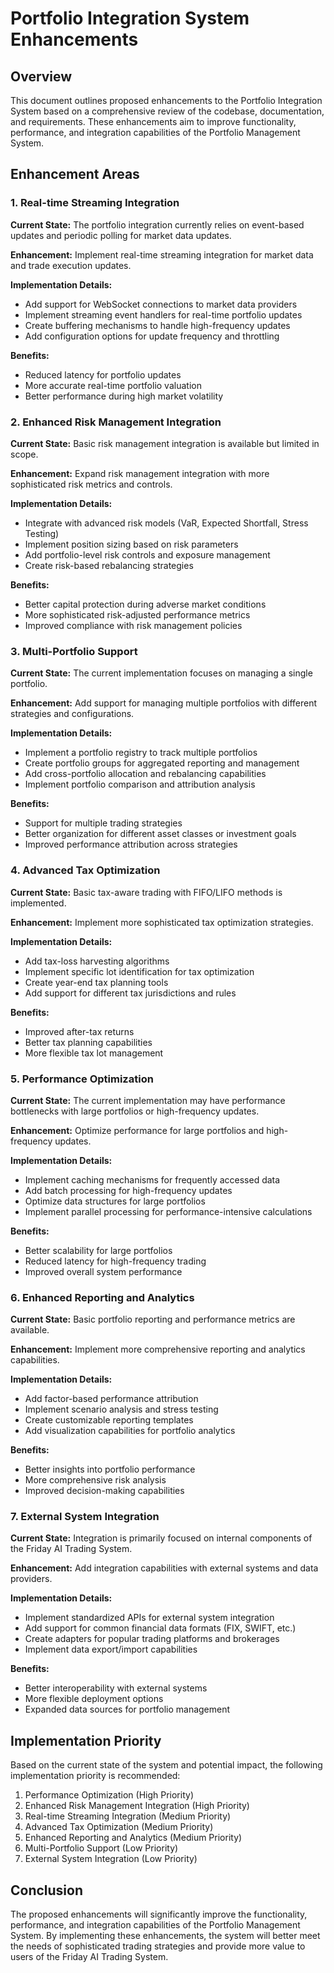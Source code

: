 # Portfolio Integration System Enhancements

## Overview

This document outlines proposed enhancements to the Portfolio Integration System based on a comprehensive review of the codebase, documentation, and requirements. These enhancements aim to improve functionality, performance, and integration capabilities of the Portfolio Management System.

## Enhancement Areas

### 1. Real-time Streaming Integration

**Current State:** The portfolio integration currently relies on event-based updates and periodic polling for market data updates.

**Enhancement:** Implement real-time streaming integration for market data and trade execution updates.

**Implementation Details:**
- Add support for WebSocket connections to market data providers
- Implement streaming event handlers for real-time portfolio updates
- Create buffering mechanisms to handle high-frequency updates
- Add configuration options for update frequency and throttling

**Benefits:**
- Reduced latency for portfolio updates
- More accurate real-time portfolio valuation
- Better performance during high market volatility

### 2. Enhanced Risk Management Integration

**Current State:** Basic risk management integration is available but limited in scope.

**Enhancement:** Expand risk management integration with more sophisticated risk metrics and controls.

**Implementation Details:**
- Integrate with advanced risk models (VaR, Expected Shortfall, Stress Testing)
- Implement position sizing based on risk parameters
- Add portfolio-level risk controls and exposure management
- Create risk-based rebalancing strategies

**Benefits:**
- Better capital protection during adverse market conditions
- More sophisticated risk-adjusted performance metrics
- Improved compliance with risk management policies

### 3. Multi-Portfolio Support

**Current State:** The current implementation focuses on managing a single portfolio.

**Enhancement:** Add support for managing multiple portfolios with different strategies and configurations.

**Implementation Details:**
- Implement a portfolio registry to track multiple portfolios
- Create portfolio groups for aggregated reporting and management
- Add cross-portfolio allocation and rebalancing capabilities
- Implement portfolio comparison and attribution analysis

**Benefits:**
- Support for multiple trading strategies
- Better organization for different asset classes or investment goals
- Improved performance attribution across strategies

### 4. Advanced Tax Optimization

**Current State:** Basic tax-aware trading with FIFO/LIFO methods is implemented.

**Enhancement:** Implement more sophisticated tax optimization strategies.

**Implementation Details:**
- Add tax-loss harvesting algorithms
- Implement specific lot identification for tax optimization
- Create year-end tax planning tools
- Add support for different tax jurisdictions and rules

**Benefits:**
- Improved after-tax returns
- Better tax planning capabilities
- More flexible tax lot management

### 5. Performance Optimization

**Current State:** The current implementation may have performance bottlenecks with large portfolios or high-frequency updates.

**Enhancement:** Optimize performance for large portfolios and high-frequency updates.

**Implementation Details:**
- Implement caching mechanisms for frequently accessed data
- Add batch processing for high-frequency updates
- Optimize data structures for large portfolios
- Implement parallel processing for performance-intensive calculations

**Benefits:**
- Better scalability for large portfolios
- Reduced latency for high-frequency trading
- Improved overall system performance

### 6. Enhanced Reporting and Analytics

**Current State:** Basic portfolio reporting and performance metrics are available.

**Enhancement:** Implement more comprehensive reporting and analytics capabilities.

**Implementation Details:**
- Add factor-based performance attribution
- Implement scenario analysis and stress testing
- Create customizable reporting templates
- Add visualization capabilities for portfolio analytics

**Benefits:**
- Better insights into portfolio performance
- More comprehensive risk analysis
- Improved decision-making capabilities

### 7. External System Integration

**Current State:** Integration is primarily focused on internal components of the Friday AI Trading System.

**Enhancement:** Add integration capabilities with external systems and data providers.

**Implementation Details:**
- Implement standardized APIs for external system integration
- Add support for common financial data formats (FIX, SWIFT, etc.)
- Create adapters for popular trading platforms and brokerages
- Implement data export/import capabilities

**Benefits:**
- Better interoperability with external systems
- More flexible deployment options
- Expanded data sources for portfolio management

## Implementation Priority

Based on the current state of the system and potential impact, the following implementation priority is recommended:

1. Performance Optimization (High Priority)
2. Enhanced Risk Management Integration (High Priority)
3. Real-time Streaming Integration (Medium Priority)
4. Advanced Tax Optimization (Medium Priority)
5. Enhanced Reporting and Analytics (Medium Priority)
6. Multi-Portfolio Support (Low Priority)
7. External System Integration (Low Priority)

## Conclusion

The proposed enhancements will significantly improve the functionality, performance, and integration capabilities of the Portfolio Management System. By implementing these enhancements, the system will better meet the needs of sophisticated trading strategies and provide more value to users of the Friday AI Trading System.